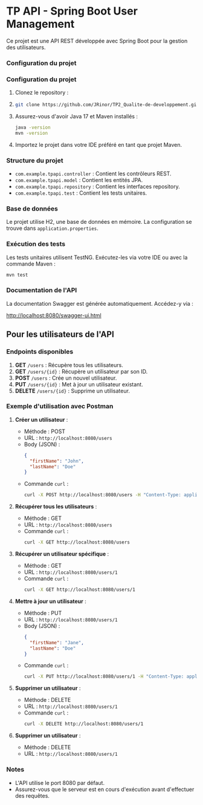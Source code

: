 # TP API - Spring Boot User Management

Ce projet est une API REST développée avec Spring Boot pour la gestion des utilisateurs.

### Configuration du projet

### Configuration du projet

1. Clonez le repository :
2. 
    ```sh
    git clone https://github.com/JRinor/TP2_Qualite-de-developpement.git
    ```

2. Assurez-vous d'avoir Java 17 et Maven installés :
    ```sh
    java -version
    mvn -version
    ```

3. Importez le projet dans votre IDE préféré en tant que projet Maven.
### Structure du projet

- `com.example.tpapi.controller` : Contient les contrôleurs REST.
- `com.example.tpapi.model` : Contient les entités JPA.
- `com.example.tpapi.repository` : Contient les interfaces repository.
- `com.example.tpapi.test` : Contient les tests unitaires.

### Base de données

Le projet utilise H2, une base de données en mémoire. La configuration se trouve dans `application.properties`.

### Exécution des tests

Les tests unitaires utilisent TestNG. Exécutez-les via votre IDE ou avec la commande Maven :

```sh
mvn test
```

### Documentation de l'API

La documentation Swagger est générée automatiquement. Accédez-y via :

[http://localhost:8080/swagger-ui.html](http://localhost:8080/swagger-ui.html)

## Pour les utilisateurs de l'API

### Endpoints disponibles

1. **GET** `/users` : Récupère tous les utilisateurs.
2. **GET** `/users/{id}` : Récupère un utilisateur par son ID.
3. **POST** `/users` : Crée un nouvel utilisateur.
4. **PUT** `/users/{id}` : Met à jour un utilisateur existant.
5. **DELETE** `/users/{id}` : Supprime un utilisateur.

### Exemple d'utilisation avec Postman

1. **Créer un utilisateur** :
    - Méthode : POST
    - URL : `http://localhost:8080/users`
    - Body (JSON) :
      ```json
      {
        "firstName": "John",
        "lastName": "Doe"
      }
      ```
    - Commande `curl` :
      ```sh
      curl -X POST http://localhost:8080/users -H "Content-Type: application/json" -d '{"firstName": "John", "lastName": "Doe"}'
      ```

2. **Récupérer tous les utilisateurs** :
    - Méthode : GET
    - URL : `http://localhost:8080/users`
    - Commande `curl` :
      ```sh
      curl -X GET http://localhost:8080/users
      ```

3. **Récupérer un utilisateur spécifique** :
    - Méthode : GET
    - URL : `http://localhost:8080/users/1`
    - Commande `curl` :
      ```sh
      curl -X GET http://localhost:8080/users/1
      ```

4. **Mettre à jour un utilisateur** :
    - Méthode : PUT
    - URL : `http://localhost:8080/users/1`
    - Body (JSON) :
      ```json
      {
        "firstName": "Jane",
        "lastName": "Doe"
      }
      ```
    - Commande `curl` :
      ```sh
      curl -X PUT http://localhost:8080/users/1 -H "Content-Type: application/json" -d '{"firstName": "Jane", "lastName": "Doe"}'
      ```

5. **Supprimer un utilisateur** :
    - Méthode : DELETE
    - URL : `http://localhost:8080/users/1`
    - Commande `curl` :
      ```sh
      curl -X DELETE http://localhost:8080/users/1
      ```

5. **Supprimer un utilisateur** :
    - Méthode : DELETE
    - URL : `http://localhost:8080/users/1`


### Notes

- L'API utilise le port 8080 par défaut.
- Assurez-vous que le serveur est en cours d'exécution avant d'effectuer des requêtes.
```